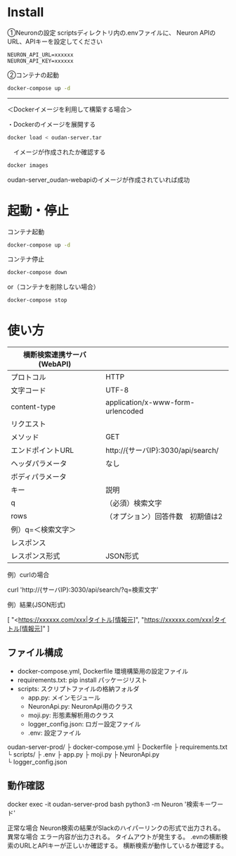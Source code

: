 
# Install

①Neuronの設定
scriptsディレクトリ内の.envファイルに、
Neuron APIのURL、APIキーを設定してください

```.env
NEURON_API_URL=xxxxxx
NEURON_API_KEY=xxxxxx
```

②コンテナの起動

```bash
docker-compose up -d
```
---
＜Dockerイメージを利用して構築する場合＞

・Dockerのイメージを展開する
```bash
docker load < oudan-server.tar

```
　イメージが作成されたか確認する
```bash
docker images

```

oudan-server_oudan-webapiのイメージが作成されていれば成功



# 起動・停止

コンテナ起動
```bash
docker-compose up -d
```

コンテナ停止
```bash
docker-compose down
```
or（コンテナを削除しない場合）
```bash
docker-compose stop
```


# 使い方


| 横断検索連携サーバ(WebAPI)                             ||
| ------            | -----                              |
| プロトコル        | HTTP                               |
| 文字コード        | UTF-8                              |
| content-type      | application/x-www-form-urlencoded  |
| リクエスト                                             ||
| メソッド          | GET                                |
| エンドポイントURL | http://{サーバIP}:3030/api/search/ |
| ヘッダパラメータ  | なし                               |
| ボディパラメータ                                       ||
| キー              | 説明                               |
| q                 | （必須）検索文字                   |
| rows              | （オプション）回答件数　初期値は2  |
| 例）q=＜検索文字＞                                     ||
| レスポンス                                             ||
| レスポンス形式    | JSON形式                           |

例）curlの場合

curl 'http://{サーバIP}:3030/api/search/?q=検索文字'


例）結果(JSON形式)

[
"<https://xxxxxx.com/xxx|タイトル[情報元]",
"<https://xxxxxx.com/xxx|タイトル[情報元]>"
]




## ファイル構成
- docker-compose.yml, Dockerfile 環境構築用の設定ファイル
- requirements.txt: pip install パッケージリスト
- scripts: スクリプトファイルの格納フォルダ
    - app.py: メインモジュール
    - NeuronApi.py: NeuronApi用のクラス
    - moji.py: 形態素解析用のクラス
    - logger_config.json: ロガー設定ファイル
    - .env: 設定ファイル

oudan-server-prod/
├ docker-compose.yml
├ Dockerfile
├ requirements.txt
└  scripts/
        ├ .env
        ├ app.py
        ├ moji.py
        ├ NeuronApi.py	
        └  logger_config.json


## 動作確認

docker exec -it oudan-server-prod bash
python3 -m Neuron '検索キーワード'

正常な場合
Neuron検索の結果がSlackのハイパーリンクの形式で出力される。
異常な場合
エラー内容が出力される。
タイムアウトが発生する。
.evnの横断検索のURLとAPIキーが正しいか確認する。
横断検索が動作しているか確認する。






